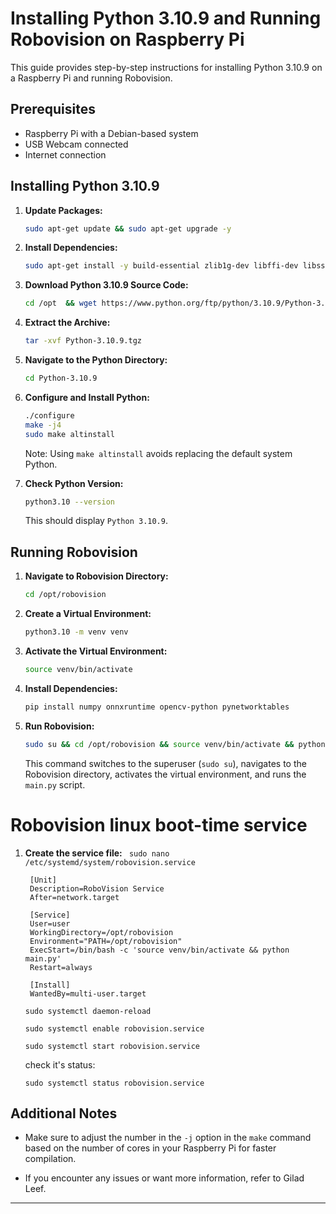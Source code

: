 # Installing Python 3.10.9 and Running Robovision on Raspberry Pi

This guide provides step-by-step instructions for installing Python 3.10.9 on a Raspberry Pi and running Robovision.

## Prerequisites

- Raspberry Pi with a Debian-based system
- USB Webcam connected
- Internet connection

## Installing Python 3.10.9

1. **Update Packages:**

    ```bash
    sudo apt-get update && sudo apt-get upgrade -y
    ```

2. **Install Dependencies:**

    ```bash
    sudo apt-get install -y build-essential zlib1g-dev libffi-dev libssl-dev libncurses5-dev libsqlite3-dev libreadline-dev libbz2-dev liblzma-dev libgdbm-dev tk-dev libdb-dev libpcap-dev libgl1-mesa-glx
    ```

3. **Download Python 3.10.9 Source Code:**

    ```bash
    cd /opt  && wget https://www.python.org/ftp/python/3.10.9/Python-3.10.9.tgz
    ```

4. **Extract the Archive:**

    ```bash
    tar -xvf Python-3.10.9.tgz
    ```

5. **Navigate to the Python Directory:**

    ```bash
    cd Python-3.10.9
    ```

6. **Configure and Install Python:**

    ```bash
    ./configure
    make -j4
    sudo make altinstall
    ```

   Note: Using `make altinstall` avoids replacing the default system Python.

7. **Check Python Version:**

    ```bash
    python3.10 --version
    ```

   This should display `Python 3.10.9`.

## Running Robovision

1. **Navigate to Robovision Directory:**

    ```bash
    cd /opt/robovision
    ```

2. **Create a Virtual Environment:**

    ```bash
    python3.10 -m venv venv
    ```

3. **Activate the Virtual Environment:**

    ```bash
    source venv/bin/activate
    ```

4. **Install Dependencies:**

    ```bash
    pip install numpy onnxruntime opencv-python pynetworktables
    ```

5. **Run Robovision:**

    ```bash
    sudo su && cd /opt/robovision && source venv/bin/activate && python3.10 main.py
    ```

   This command switches to the superuser (`sudo su`), navigates to the Robovision directory, activates the virtual environment, and runs the `main.py` script.
# Robovision linux boot-time service

1. **Create the service file:**
   `
   sudo nano /etc/systemd/system/robovision.service`
   ```
    [Unit]
    Description=RoboVision Service
    After=network.target
    
    [Service]
    User=user
    WorkingDirectory=/opt/robovision
    Environment="PATH=/opt/robovision"
    ExecStart=/bin/bash -c 'source venv/bin/activate && python main.py'
    Restart=always
    
    [Install]
    WantedBy=multi-user.target

   ```
   `sudo systemctl daemon-reload`
   
   `sudo systemctl enable robovision.service`
   
   `sudo systemctl start robovision.service`
   

   check it's status:
   
   `sudo systemctl status robovision.service`
   
## Additional Notes

- Make sure to adjust the number in the `-j` option in the `make` command based on the number of cores in your Raspberry Pi for faster compilation.

- If you encounter any issues or want more information, refer to Gilad Leef.
---  
